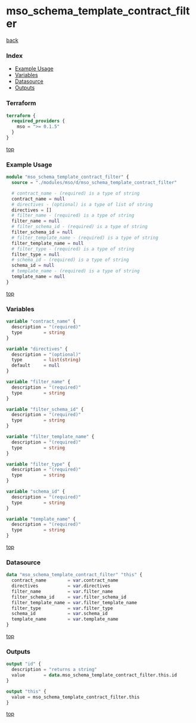 # mso_schema_template_contract_filter

[back](../mso.md)

### Index

- [Example Usage](#example-usage)
- [Variables](#variables)
- [Datasource](#datasource)
- [Outputs](#outputs)

### Terraform

```terraform
terraform {
  required_providers {
    mso = ">= 0.1.5"
  }
}
```

[top](#index)

### Example Usage

```terraform
module "mso_schema_template_contract_filter" {
  source = "./modules/mso/d/mso_schema_template_contract_filter"

  # contract_name - (required) is a type of string
  contract_name = null
  # directives - (optional) is a type of list of string
  directives = []
  # filter_name - (required) is a type of string
  filter_name = null
  # filter_schema_id - (required) is a type of string
  filter_schema_id = null
  # filter_template_name - (required) is a type of string
  filter_template_name = null
  # filter_type - (required) is a type of string
  filter_type = null
  # schema_id - (required) is a type of string
  schema_id = null
  # template_name - (required) is a type of string
  template_name = null
}
```

[top](#index)

### Variables

```terraform
variable "contract_name" {
  description = "(required)"
  type        = string
}

variable "directives" {
  description = "(optional)"
  type        = list(string)
  default     = null
}

variable "filter_name" {
  description = "(required)"
  type        = string
}

variable "filter_schema_id" {
  description = "(required)"
  type        = string
}

variable "filter_template_name" {
  description = "(required)"
  type        = string
}

variable "filter_type" {
  description = "(required)"
  type        = string
}

variable "schema_id" {
  description = "(required)"
  type        = string
}

variable "template_name" {
  description = "(required)"
  type        = string
}
```

[top](#index)

### Datasource

```terraform
data "mso_schema_template_contract_filter" "this" {
  contract_name        = var.contract_name
  directives           = var.directives
  filter_name          = var.filter_name
  filter_schema_id     = var.filter_schema_id
  filter_template_name = var.filter_template_name
  filter_type          = var.filter_type
  schema_id            = var.schema_id
  template_name        = var.template_name
}
```

[top](#index)

### Outputs

```terraform
output "id" {
  description = "returns a string"
  value       = data.mso_schema_template_contract_filter.this.id
}

output "this" {
  value = mso_schema_template_contract_filter.this
}
```

[top](#index)